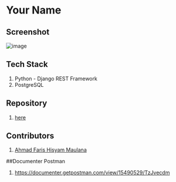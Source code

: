 # Your Name

## Screenshot
![image](https://user-images.githubusercontent.com/67557326/115951629-b3573100-a4af-11eb-92bf-777c4d150fc3.png)


## Tech Stack
1. Python - Django REST Framework
2. PostgreSQL

## Repository
1. [here](https://github.com/farishisyamm/wisataapi)

## Contributors

1. [Ahmad Faris Hisyam Maulana](https://github.com/farishisyamm)


##Documenter Postman
1. https://documenter.getpostman.com/view/15490529/TzJvecdm
